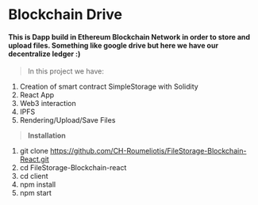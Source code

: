 # Blockchain Drive
#### This is Dapp build in Ethereum Blockchain Network in order to store and upload files. Something like google drive but here we have our decentralize ledger :)

> In this project we have:
1. Creation of smart contract SimpleStorage with Solidity
2. React App 
3. Web3 interaction
4. IPFS 
5. Rendering/Upload/Save Files

> **Installation**
1. git clone https://github.com/CH-Roumeliotis/FileStorage-Blockchain-React.git
2. cd FileStorage-Blockchain-react
3. cd client
4. npm install
5. npm start
